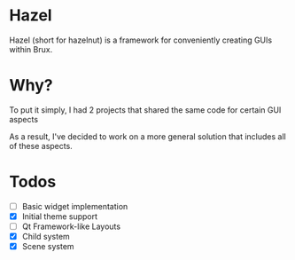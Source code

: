 # Hazel
Hazel (short for hazelnut) is a framework for conveniently creating GUIs within Brux.
# Why?
To put it simply, I had 2 projects that shared the same code for certain GUI aspects

As a result, I've decided to work on a more general solution that includes all of these aspects.
# Todos
- [ ] Basic widget implementation
- [X] Initial theme support
- [ ] Qt Framework-like Layouts
- [X] Child system
- [X] Scene system